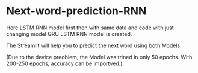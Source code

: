 # Next-word-prediction-RNN

Here LSTM RNN model first then with same data and code with just changing model GRU LSTM RNN model is created.

The Streamlit will help you to predict the next word using both Models.

(Due to the device preoblem, the Model was trined in only 50 epochs. With 200-250 epochs, accuracy can be importved.)
